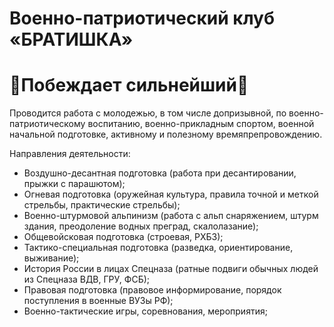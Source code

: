 # Военно-патриотический клуб «БРАТИШКА» 
# 	&#129308;Побеждает сильнейший&#129307;
Проводится работа с молодежью, в том числе допризывной, по военно-патриотическому воспитанию, военно-прикладным спортом, военной начальной подготовке, активному и полезному времяпрепровождению.

Направления деятельности:
- Воздушно-десантная подготовка (работа при десантировании, прыжки с парашютом);
- Огневая подготовка (оружейная культура, правила точной и меткой стрельбы, практические стрельбы);
- Военно-штурмовой альпинизм (работа с альп снаряжением, штурм здания, преодоление водных преград, скалолазание);
- Общевойсковая подготовка (строевая, РХБЗ);
- Тактико-специальная подготовка (разведка, ориентирование, выживание);
- История России в лицах Спецназа (ратные подвиги обычных людей из Спецназа ВДВ, ГРУ, ФСБ);
- Правовая подготовка (правовое информирование, порядок поступления в военные ВУЗы РФ);
- Военно-тактические игры, соревнования, мероприятия;